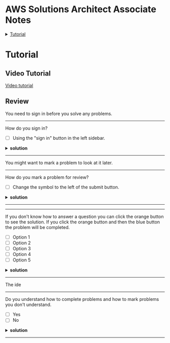 # AWS Solutions Architect Associate Notes 

<details>
  <summary><a href="#tutorial">Tutorial</a></summary>
    
* [Video Tutorial](#video-tutorial)
</details>


# Tutorial

## Video Tutorial

[Video tutorial](https://www.youtube.com/watch?v=a9\__D53WsUs)

## Review

You need to sign in before you solve any problems.


<hr /> 

How do you sign in?

* [ ] Using the "sign in" button in the left sidebar.

<details><summary><b>solution</b></summary>

* [X] Using the "sign in" button in the left sidebar.

Good work.

</details><hr /> 



You might want to mark a problem to look at it later.


<hr /> 

How do you mark a problem for review?

* [ ] Change the symbol to the left of the submit button.

<details><summary><b>solution</b></summary>

* [X] Change the symbol to the left of the submit button.

Nice.

</details><hr /> 




<hr /> 

If you don't know how to answer a question you can click the orange button to see the solution. If you click the orange button and then the blue button the problem will be completed.

* [ ] Option 1
* [ ] Option 2
* [ ] Option 3
* [ ] Option 4
* [ ] Option 5

<details><summary><b>solution</b></summary>

* [X] Option 1
* [ ] Option 2
* [ ] Option 3
* [ ] Option 4
* [X] Option 5

You can always click the "Solution" button to view the correct answer.

</details><hr /> 



The ide


<hr /> 

Do you understand how to complete problems and how to mark problems you don't understand.

* [ ] Yes
* [ ] No

<details><summary><b>solution</b></summary>

* [X] Yes
* [ ] No

Pick options 1 and 5.

</details><hr /> 

